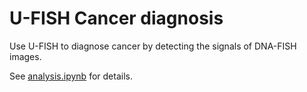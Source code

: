 # U-FISH Cancer diagnosis

Use U-FISH to diagnose cancer by detecting the signals of DNA-FISH images.

See [analysis.ipynb](analysis.ipynb) for details.
